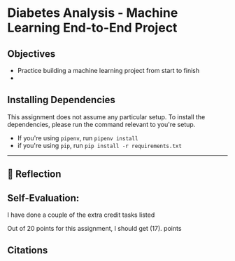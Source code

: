 # Diabetes Analysis - Machine Learning End-to-End Project

## Objectives
- Practice building a machine learning project from start to finish
- 


## Installing Dependencies
This assignment does not assume any particular setup. To install the dependencies, please run the command relevant to you're setup.
- If you're using `pipenv`, run `pipenv install`
- if you're using `pip`, run `pip install -r requirements.txt`

------------
## 🤔 Reflection
<!-- Examples for how you can reflect on this assignment -->
<!-- * How long did it take you to complete the assignment? -->
<!-- * What do you think of this completion time? -->
<!-- * With hindsight, what would you do differently getting started with this assignments, now that you know what you know? -->


## Self-Evaluation:
<!-- Please fill out the following self-evaluation. -->
<!-- ⛔️ Make sure you account for any extra credit points you do in this assignment. --> I have done a couple of the extra credit tasks listed
Out of 20 points for this assignment, I should get (17). points

## Citations
<!-- Cite any resources you used in solving this assignment; This includes any individuals/classmates you worked with or sought help from -->
